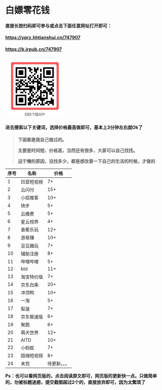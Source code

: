 # 白嫖零花钱

#### 直接长按扫码即可参与或点击下面任意网址打开即可：

#### https://yprz.hhtianshui.cn/747907

#### https://b.jrpub.cn/747907

<img src="./img/零花钱.png">

#### 进去搜索以下关键词，选择价格最高做即可，基本上3分钟左右就Ok了

> **下面都是我自己做过的。**
>
> **主要是时间短、价格高，当然还有很多，大家可以自己找找。**
>
> **迫于懒的原因，没找多少，都是想改善一下自己的生活的时候，才做的**

| 序号 | 名称       | 价格         |
| ---- | ---------- | ------------ |
| 1    | 凹音短视频 | 7+           |
| 2    | 云闪付     | 15+          |
| 3    | 小招推客   | 10+          |
| 4    | 快步       | 5+           |
| 5    | 云缴费     | 5+           |
| 6    | 星云视界   | 4+           |
| 7    | 香蕉乐玩   | 12+          |
| 8    | 游易赚     | 10+          |
| 9    | 豆豆趣玩   | 7+           |
| 10   | 辅助注册   | 8+           |
| 11   | 哔哩哔哩   | 5+           |
| 12   | btd        | 11+          |
| 13   | 淘宝特价版 | 7+           |
| 14   | 京东白条   | 20+          |
| 15   | 冲顶鸭     | 10+          |
| 16   | 一淘       | 5+           |
| 17   | 梨漩       | 7+           |
| 18   | 京东极速版 | 6+           |
| 19   | 聚跑       | 6+           |
| 20   | 萌犬世界   | 12+          |
| 21   | AITD       | 10+          |
| 22   | 小蚂蚁     | 7+           |
| 23   | 陌嗨短视频 | 8+           |
| 24   | 未完       | 待更新。。。 |

**Ps：也可以看网页版的，点击阅读原文即可，网页版的更新快一点。只做简单的，勿被标题迷惑，提交截图超过2个的，直接放弃即可，因为太繁琐了**
